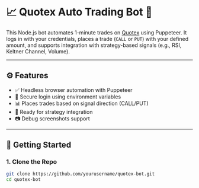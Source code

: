 # 📈 Quotex Auto Trading Bot 🤖

This Node.js bot automates 1-minute trades on [Quotex](https://market-qx.pro/) using Puppeteer. It logs in with your credentials, places a trade (`CALL` or `PUT`) with your defined amount, and supports integration with strategy-based signals (e.g., RSI, Keltner Channel, Volume).

---

## ⚙️ Features

- ✅ Headless browser automation with Puppeteer
- 🔐 Secure login using environment variables
- 📊 Places trades based on signal direction (CALL/PUT)
- 🔁 Ready for strategy integration
- 📷 Debug screenshots support

---

## 🚀 Getting Started

### 1. Clone the Repo

```bash
git clone https://github.com/yourusername/quotex-bot.git
cd quotex-bot
